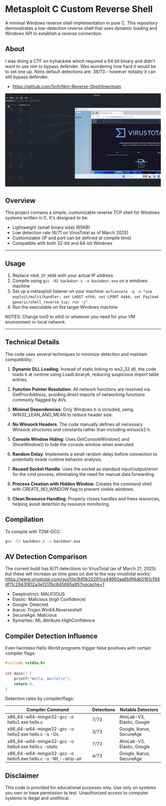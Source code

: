 # Metasploit C Custom Reverse Shell

A minimal Windows reverse shell implementation in pure C. This repository demonstrates a low-detection reverse shell that uses dynamic loading and Windows API to establish a reverse connection.

## About

I was doing a CTF on tryhackme which required a 64 bit binary and didn't want to use nim to bypass defender. Was wondering how hard it would be to set one up. Nims default detections are: 36/73 - however notably it can still bypass defender. 
- https://github.com/Sn1r/Nim-Reverse-Shell/tree/main

<p align="center">
  <img src="https://github.com/pentestfunctions/metasploit_c_custom/blob/main/images/Metasploit_Connection.gif">
</p>

## Overview

This project contains a simple, customizable reverse TCP shell for Windows systems written in C. It's designed to be:

- Lightweight (small binary size) (65KB)
- Low detection rate (6/71 on VirusTotal as of March 2025)
- Customizable (IP and port can be defined at compile time)
- Compatible with both 32-bit and 64-bit Windows

--- 

## Usage

1. Replace `YOUR_IP_HERE` with your actual IP address
2. Compile using `gcc -O2 backdoor.c -o backdoor.exe` on a windows machine
3. Set up a metasploit listener on your machine: `msfconsole -q -x "use exploit/multi/handler; set LHOST eth0; set LPORT 4444; set Payload generic/shell_reverse_tcp; run -j"`
4. Run the executable on the target Windows machine

NOTES: Change tun0 to eth0 or whatever you need for your VM environment or local network. 

---

## Technical Details

The code uses several techniques to minimize detection and maintain compatibility:

1. **Dynamic DLL Loading**: Instead of static linking to ws2_32.dll, the code loads it at runtime using LoadLibraryA, reducing suspicious import table entries.

2. **Function Pointer Resolution**: All network functions are resolved via GetProcAddress, avoiding direct imports of networking functions commonly flagged by AVs.

3. **Minimal Dependencies**: Only Windows.h is included, using WIN32_LEAN_AND_MEAN to reduce header size.

4. **No Winsock Headers**: The code manually defines all necessary Winsock structures and constants rather than including winsock2.h.

5. **Console Window Hiding**: Uses GetConsoleWindow() and ShowWindow() to hide the console window when executed.

6. **Random Delay**: Implements a small random delay before connection to potentially evade runtime behavior analysis.

7. **Reused Socket Handle**: Uses the socket as standard input/output/error for the cmd process, eliminating the need for manual data forwarding.

8. **Process Creation with Hidden Window**: Creates the command shell with CREATE_NO_WINDOW flag to prevent visible windows.

9. **Clean Resource Handling**: Properly closes handles and frees resources, helping avoid detection by resource monitoring.

## Compilation

To compile with TDM-GCC:

```bash
gcc -O2 backdoor.c -o backdoor.exe
```

## AV Detection Comparison

The current build has 6/71 detections on VirusTotal (as of March 21, 2025) but these will increase as time goes on due to the way virustotal works:
https://www.virustotal.com/gui/file/945b20261ce44660aa6b9f4db5161cf94df11c2943f812a3e1317bc845695a95?nocache=1

- DeepInstinct: MALICIOUS
- Elastic: Malicious (high Confidence)
- Google: Detected
- Ikarus: Trojan.Win64.Reverseshell
- SecureAge: Malicious
- Symantec: ML.Attribute.HighConfidence

## Compiler Detection Influence

Even harmless Hello World programs trigger false positives with certain compiler flags:

```c
#include <stdio.h>

int main() {
    printf("Hello, World!\n");
    return 0;
}
```

Detection rates by compiler/flags:

| Compiler Command | Detections | Notable Detectors |
|------------------|------------|-------------------|
| x86_64-w64-mingw32-gcc -o hello1.exe hello.c | 7/73 | AhnLab-V3, Elastic, Google |
| x86_64-w64-mingw32-gcc -o hello2.exe hello.c -s -Os | 3/73 | Google, Ikarus, SecureAge |
| x86_64-w64-mingw32-gcc -o hello4.exe hello.c -static | 7/73 | AhnLab-V3, Elastic, Google |
| x86_64-w64-mingw32-gcc -o hello5.exe hello.c -s -Wl,--strip-all | 4/73 | Google, Ikarus, SecureAge |

## Disclaimer

This code is provided for educational purposes only. Use only on systems you own or have permission to test. Unauthorized access to computer systems is illegal and unethical.
